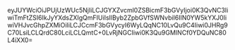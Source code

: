 eyJUYWciOiJPUjUzWUc5NjIiLCJGYXZvcml0ZSBicmF3bGVyIjoi0K3QvNC3IiwiTmFtZSI6IkJyYXdsZXIgQmFIUiIsIlByb2ZpbGVfSWNvbiI6IlN0YW5kYXJ0IiwiVHJvcGhpZXMiOiIiLCJCcmF3bGVycyI6WyLQqNC10LvQu9C4Iiwi0JHRg9C70LsiLCLQrdC80LciLCLQmtC+0LvRjNGCIiwi0K3Qu9GMINCf0YDQuNC80L4iXX0=